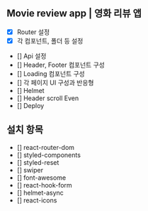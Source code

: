 ## Movie review app | 영화 리뷰 앱

- [x] Router 설정
- [x] 각 컴포넌트, 폴더 등 설정
- [] Api 설정
- [] Header, Footer 컴포넌트 구성
- [] Loading 컴포넌트 구성
- [] 각 페이지 UI 구성과 반응형
- [] Helmet
- [] Header scroll Even
- [] Deploy

## 설치 항목

- [] react-router-dom
- [] styled-components
- [] styled-reset
- [] swiper
- [] font-awesome
- [] react-hook-form
- [] helmet-async
- [] react-icons
